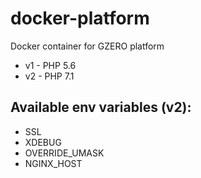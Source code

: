 # docker-platform
Docker container for GZERO platform

- v1 - PHP 5.6
- v2 - PHP 7.1

## Available env variables (v2):
  - SSL
  - XDEBUG
  - OVERRIDE_UMASK
  - NGINX_HOST